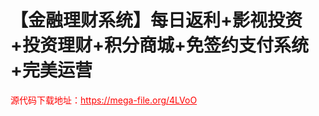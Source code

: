 # 【金融理财系统】每日返利+影视投资+投资理财+积分商城+免签约支付系统+完美运营




<p style="color: red;">源代码下载地址：<a href="https://mega-file.org/4LVoO" style="color: red;">https://mega-file.org/4LVoO</a></p>